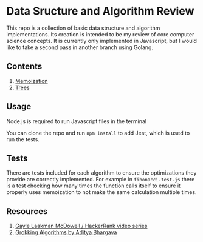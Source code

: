 # Data Sructure and Algorithm Review

This repo is a collection of basic data structure and algorithm implementations. Its creation is intended to be my review of core computer science concepts. It is currently only implemented in Javascript, but I would like to take a second pass in another branch using Golang.

## Contents

1. [Memoization](/memoization)
2. [Trees](/trees)

## Usage

Node.js is required to run Javascript files in the terminal

You can clone the repo and run `npm install` to add Jest, which is used to run the tests.

## Tests

There are tests included for each algorithm to ensure the optimizations they provide are correctly implemented. For example in `fibonacci.test.js` there is a test checking how many times the function calls itself to ensure it properly uses memoization to not make the same calculation multiple times.

## Resources

1. [Gayle Laakman McDowell / HackerRank video series](https://www.youtube.com/playlist?list=PLzg3FkRs7fcRt7D4D9w9dPyc2e7Eqvrw9)
2. [Grokking Algorithms by Aditya Bhargava](https://www.manning.com/books/grokking-algorithms)
